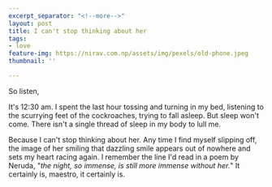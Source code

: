 ```yaml
---
excerpt_separator: "<!--more-->"
layout: post
title: I can't stop thinking about her
tags:
- love
feature-img: https://nirav.com.np/assets/img/pexels/old-phone.jpeg
thumbnail: ''

---
```

So listen,

It's 12:30 am. I spent the last hour tossing and turning in my bed, listening to the scurrying feet of the cockroaches, trying to fall asleep. But sleep won't come. There isn't a single thread of sleep in my body to lull me. 

<!--more-->

Because I can't stop thinking about her. Any time I find myself slipping off, the image of her smiling that dazzling smile appears out of nowhere and sets my heart racing again. I remember the line I'd read in a poem by Neruda, "_the night, so immense, is still more immense without her._" It certainly is, maestro, it certainly is.